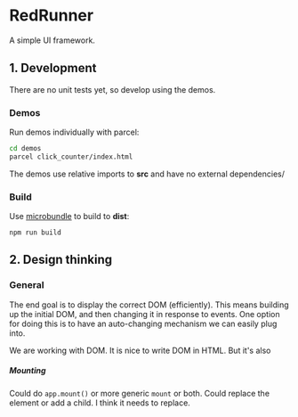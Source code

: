 # RedRunner

A simple UI framework.

## 1. Development

There are no unit tests yet, so develop using the demos.

### Demos

Run demos individually with parcel:

```bash
cd demos
parcel click_counter/index.html
```

The demos use relative imports to **src** and have no external dependencies/

### Build

Use [microbundle](https://github.com/developit/microbundle) to build to **dist**:

```
npm run build
```

## 2. Design thinking

### General

The end goal is to display the correct DOM (efficiently). This means building up the initial DOM, and then changing it in response to events. One option for doing this is to have an auto-changing mechanism we can easily plug into.

We are working with DOM. It is nice to write DOM in HTML. But it's also 



##### Mounting

Could do `app.mount()` or more generic `mount` or both. Could replace the element or add a child. I think it needs to replace.





